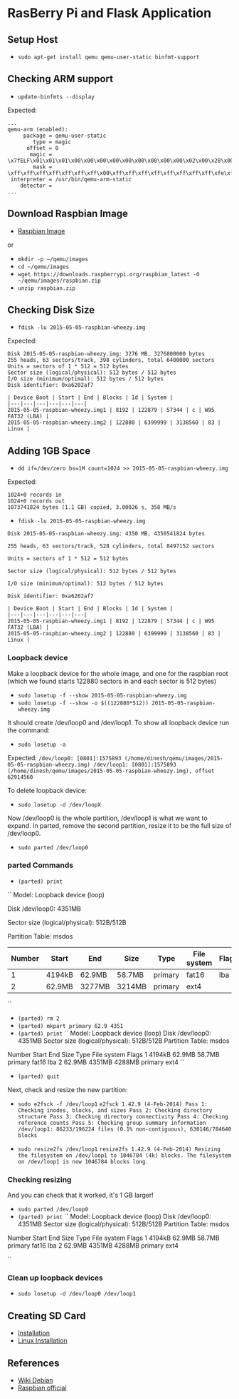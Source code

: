 # RasBerry Pi and Flask Application

## Setup Host
* `sudo apt-get install qemu qemu-user-static binfmt-support`

## Checking ARM support
* `update-binfmts --display`

Expected:
``` 
...
qemu-arm (enabled):
     package = qemu-user-static
        type = magic
      offset = 0
       magic = \x7fELF\x01\x01\x01\x00\x00\x00\x00\x00\x00\x00\x00\x00\x02\x00\x28\x00
        mask = \xff\xff\xff\xff\xff\xff\xff\x00\xff\xff\xff\xff\xff\xff\xff\xff\xfe\xff\xff\xff
 interpreter = /usr/bin/qemu-arm-static
    detector = 
...
```

## Download Raspbian Image
* [Raspbian Image](https://www.raspberrypi.org/downloads/)

or

* `mkdir -p ~/qemu/images`
* `cd ~/qemu/images`
* `wget https://downloads.raspberrypi.org/raspbian_latest -O ~/qemu/images/raspbian.zip`
* `unzip raspbian.zip`

## Checking Disk Size
* `fdisk -lu 2015-05-05-raspbian-wheezy.img`

Expected:
``` 
Disk 2015-05-05-raspbian-wheezy.img: 3276 MB, 3276800000 bytes
255 heads, 63 sectors/track, 398 cylinders, total 6400000 sectors
Units = sectors of 1 * 512 = 512 bytes
Sector size (logical/physical): 512 bytes / 512 bytes
I/O size (minimum/optimal): 512 bytes / 512 bytes
Disk identifier: 0xa6202af7

| Device Boot | Start | End | Blocks | Id | System |
|---|---|---|---|---|---|
2015-05-05-raspbian-wheezy.img1 | 8192 | 122879 | 57344 | c | W95 FAT32 (LBA) |
2015-05-05-raspbian-wheezy.img2 | 122880 | 6399999 | 3138560 | 83 | Linux |
``` 

## Adding 1GB Space
* `dd if=/dev/zero bs=1M count=1024 >> 2015-05-05-raspbian-wheezy.img`

Expected:
``` 
1024+0 records in
1024+0 records out
1073741824 bytes (1.1 GB) copied, 3.00026 s, 358 MB/s
``` 

* `fdisk -lu 2015-05-05-raspbian-wheezy.img`
``` 
Disk 2015-05-05-raspbian-wheezy.img: 4350 MB, 4350541824 bytes

255 heads, 63 sectors/track, 528 cylinders, total 8497152 sectors

Units = sectors of 1 * 512 = 512 bytes

Sector size (logical/physical): 512 bytes / 512 bytes

I/O size (minimum/optimal): 512 bytes / 512 bytes

Disk identifier: 0xa6202af7

| Device Boot | Start | End | Blocks | Id | System |
|---|---|---|---|---|---|
2015-05-05-raspbian-wheezy.img1 | 8192 | 122879 | 57344 | c | W95 FAT32 (LBA) |
2015-05-05-raspbian-wheezy.img2 | 122880 | 6399999 | 3138560 | 83 | Linux |
``` 

### Loopback device
Make a loopback device for the whole image, and one for the raspbian root (which we found starts 122880 sectors in and each sector is 512 bytes)

* `sudo losetup -f --show 2015-05-05-raspbian-wheezy.img`
* `sudo losetup -f --show -o $((122880*512)) 2015-05-05-raspbian-wheezy.img`

It should create /dev/loop0 and /dev/loop1. To show all loopback device run the command:
* `sudo losetup -a`

Expected:
``
/dev/loop0: [0801]:1575893 (/home/dinesh/qemu/images/2015-05-05-raspbian-wheezy.img)
/dev/loop1: [0801]:1575893 (/home/dinesh/qemu/images/2015-05-05-raspbian-wheezy.img), offset 62914560
``

To delete loopback device:
* `sudo losetup -d /dev/loopX`

Now /dev/loop0 is the whole partition, /dev/loop1 is what we want to expand. In parted, remove the second partition, resize it to be the full size of /dev/loop0.

* `sudo parted /dev/loop0`

### parted Commands
* `(parted) print`

``
Model: Loopback device (loop)

Disk /dev/loop0: 4351MB

Sector size (logical/physical): 512B/512B

Partition Table: msdos

| Number | Start |  End | Size | Type | File system | Flags |
|---|---|---|---|---|---|---|
| 1 | 4194kB | 62.9MB | 58.7MB | primary | fat16 | lba |
| 2 | 62.9MB | 3277MB | 3214MB | primary | ext4 | |
``

* `(parted) rm 2`
* `(parted) mkpart primary 62.9 4351`
* `(parted) print`
``
Model: Loopback device (loop)
Disk /dev/loop0: 4351MB
Sector size (logical/physical): 512B/512B
Partition Table: msdos

Number  Start   End     Size    Type     File system  Flags
 1      4194kB  62.9MB  58.7MB  primary  fat16        lba
 2      62.9MB  4351MB  4288MB  primary  ext4
``

* `(parted) quit`

Next, check and resize the new partition:
* `sudo e2fsck -f /dev/loop1`
``
e2fsck 1.42.9 (4-Feb-2014)
Pass 1: Checking inodes, blocks, and sizes
Pass 2: Checking directory structure
Pass 3: Checking directory connectivity
Pass 4: Checking reference counts
Pass 5: Checking group summary information
/dev/loop1: 86233/196224 files (0.1% non-contiguous), 630146/784640 blocks
``

* `sudo resize2fs /dev/loop1`
``
resize2fs 1.42.9 (4-Feb-2014)
Resizing the filesystem on /dev/loop1 to 1046784 (4k) blocks.
The filesystem on /dev/loop1 is now 1046784 blocks long.
``

### Checking resizing
And you can check that it worked, it's 1 GB larger!
* `sudo parted /dev/loop0`
* `(parted) print`
``
Model: Loopback device (loop)
Disk /dev/loop0: 4351MB
Sector size (logical/physical): 512B/512B
Partition Table: msdos

Number  Start   End     Size    Type     File system  Flags
 1      4194kB  62.9MB  58.7MB  primary  fat16        lba
 2      62.9MB  4351MB  4288MB  primary  ext4

``

### Clean up loopback devices
* `sudo losetup -d /dev/loop0 /dev/loop1`

## Creating SD Card
* [Installation](https://www.raspberrypi.org/documentation/installation/installing-images/README.md)
* [Linux Installation](https://www.raspberrypi.org/documentation/installation/installing-images/linux.md)

## References
* [Wiki Debian](https://wiki.debian.org/RaspberryPi/qemu-user-static)
* [Raspbian official](https://www.raspbian.org/FrontPage)